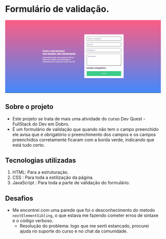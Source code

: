 # Formulário de validação.

<img src="src/forReadme/readme.gif">

## Sobre o projeto

- Este projeto se trata de mais uma atividade do curso Dev Quest - FullStack do Dev em Dobro.
- É um formulário de validação que quando não tem o campo preenchido ele avisa que é obrigatório o preenchimento dos campos e os campos preenchidos corretamente ficaram com a borda verde, indicando que está tudo certo.

## Tecnologias utilizadas

1) HTML: Para a estruturação.
2) CSS : Para toda a estilização da página.
3) JavaScript : Para toda a parte de validação do formulário.

## Desafios

- Me encontrei com uma parede que foi o desconhecimento do metodo `nextElementSibling`, o que estava me fazendo cometer erros de sintaxe e o código verboso.
     - Resolução do problema: logo que me senti estancado, procurei   ajuda no suporte do curso e no chat da comunidade.